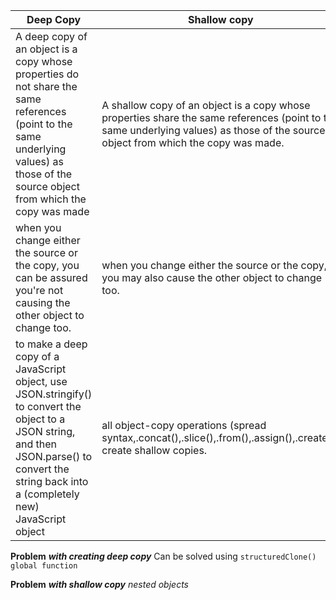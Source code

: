 | Deep Copy | Shallow copy |
| ----------- | ----------- |
| A deep copy of an object is a copy whose properties do not share the same references (point to the same underlying values) as those of the source object from which the copy was made | A shallow copy of an object is a copy whose properties share the same references (point to the same underlying values) as those of the source object from which the copy was made.|
| when you change either the source or the copy, you can be assured you're not causing the other object to change too.| when you change either the source or the copy, you may also cause the other object to change too. |
| to make a deep copy of a JavaScript object, use JSON.stringify() to convert the object to a JSON string, and then JSON.parse() to convert the string back into a (completely new) JavaScript object | all object-copy operations (spread syntax,.concat(),.slice(),.from(),.assign(),.create()) create shallow copies.|

**Problem** ***with creating deep copy***
Can be solved using `structuredClone() global function`  


**Problem** ***with shallow copy***
*nested objects* 

